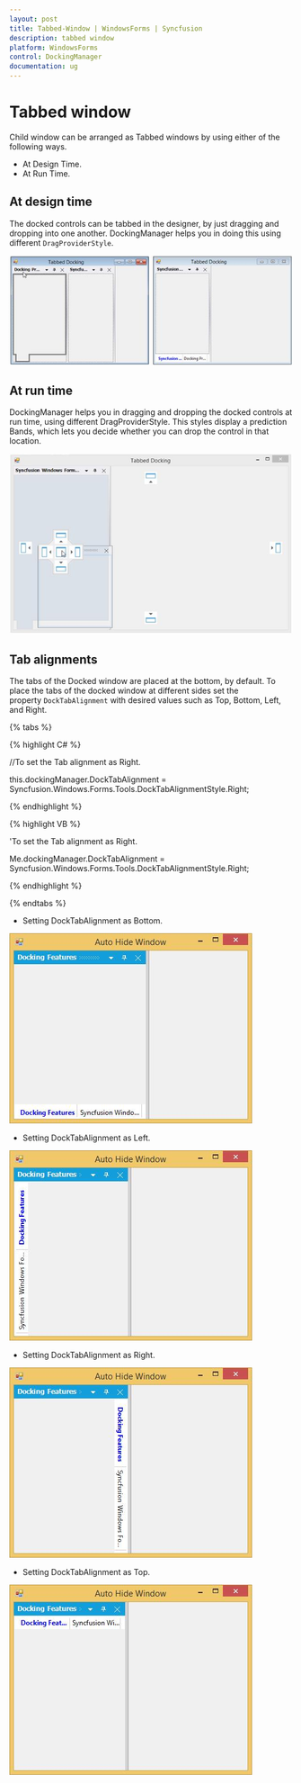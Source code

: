 ```yaml
---
layout: post
title: Tabbed-Window | WindowsForms | Syncfusion
description: tabbed window
platform: WindowsForms
control: DockingManager 
documentation: ug
---
```


# Tabbed window

Child window can be arranged as Tabbed windows by using either of the following ways.

* At Design Time.
* At Run Time.

## At design time

The docked controls can be tabbed in the designer, by just dragging and dropping into one another. DockingManager helps you in doing this using different `DragProviderStyle`.

![](Images/TabbedWindow_img1.jpeg)


## At run time

DockingManager helps you in dragging and dropping the docked controls at run time, using different DragProviderStyle. This styles display a prediction Bands, which lets you decide whether you can drop the control in that location.

![](Images/TabbedWindow_img2.jpeg)


## Tab alignments

The tabs of the Docked window are placed at the bottom, by default. To place the tabs of the docked window at different sides set the property `DockTabAlignment` with desired values such as Top, Bottom, Left, and Right.

{% tabs %}

{% highlight C# %}

//To set the Tab alignment as Right.

this.dockingManager.DockTabAlignment = Syncfusion.Windows.Forms.Tools.DockTabAlignmentStyle.Right;

{% endhighlight %}


{% highlight VB %}

'To set the Tab alignment as Right.

Me.dockingManager.DockTabAlignment = Syncfusion.Windows.Forms.Tools.DockTabAlignmentStyle.Right;
 
{% endhighlight %}

{% endtabs %}

* Setting DockTabAlignment as Bottom.

![](Images/TabbedWindow_img3.jpeg)


* Setting DockTabAlignment as Left.

![](Images/TabbedWindow_img4.jpeg)


* Setting DockTabAlignment as Right.

![](Images/TabbedWindow_img5.jpeg)


* Setting DockTabAlignment as Top.

![](Images/TabbedWindow_img6.jpeg)



